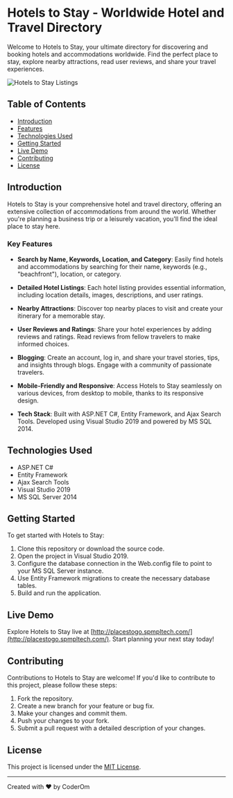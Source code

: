 # Hotels to Stay - Worldwide Hotel and Travel Directory

Welcome to Hotels to Stay, your ultimate directory for discovering and booking hotels and accommodations worldwide. Find the perfect place to stay, explore nearby attractions, read user reviews, and share your travel experiences.

![Hotels to Stay Listings]([http://placestogo.spmpltech.com/images/hotels-to-stay-logo.png](https://coderom.databoltahai.in/Content/projectAssets/Images/Projects/b_1.png))

## Table of Contents
- [Introduction](#introduction)
- [Features](#features)
- [Technologies Used](#technologies-used)
- [Getting Started](#getting-started)
- [Live Demo](#live-demo)
- [Contributing](#contributing)
- [License](#license)

## Introduction

Hotels to Stay is your comprehensive hotel and travel directory, offering an extensive collection of accommodations from around the world. Whether you're planning a business trip or a leisurely vacation, you'll find the ideal place to stay here.

### Key Features

- **Search by Name, Keywords, Location, and Category**: Easily find hotels and accommodations by searching for their name, keywords (e.g., "beachfront"), location, or category.

- **Detailed Hotel Listings**: Each hotel listing provides essential information, including location details, images, descriptions, and user ratings.

- **Nearby Attractions**: Discover top nearby places to visit and create your itinerary for a memorable stay.

- **User Reviews and Ratings**: Share your hotel experiences by adding reviews and ratings. Read reviews from fellow travelers to make informed choices.

- **Blogging**: Create an account, log in, and share your travel stories, tips, and insights through blogs. Engage with a community of passionate travelers.

- **Mobile-Friendly and Responsive**: Access Hotels to Stay seamlessly on various devices, from desktop to mobile, thanks to its responsive design.

- **Tech Stack**: Built with ASP.NET C#, Entity Framework, and Ajax Search Tools. Developed using Visual Studio 2019 and powered by MS SQL 2014.

## Technologies Used

- ASP.NET C#
- Entity Framework
- Ajax Search Tools
- Visual Studio 2019
- MS SQL Server 2014

## Getting Started

To get started with Hotels to Stay:

1. Clone this repository or download the source code.
2. Open the project in Visual Studio 2019.
3. Configure the database connection in the Web.config file to point to your MS SQL Server instance.
4. Use Entity Framework migrations to create the necessary database tables.
5. Build and run the application.

## Live Demo

Explore Hotels to Stay live at [http://placestogo.spmpltech.com/](http://placestogo.spmpltech.com/). Start planning your next stay today!

## Contributing

Contributions to Hotels to Stay are welcome! If you'd like to contribute to this project, please follow these steps:

1. Fork the repository.
2. Create a new branch for your feature or bug fix.
3. Make your changes and commit them.
4. Push your changes to your fork.
5. Submit a pull request with a detailed description of your changes.

## License

This project is licensed under the [MIT License](LICENSE).

---

Created with ❤️ by CoderOm

